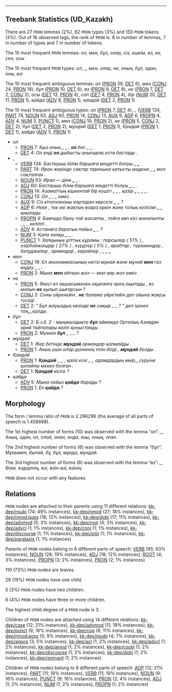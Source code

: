 

--------------------------------------------------------------------------------

## Treebank Statistics (UD_Kazakh)

There are 27 `PRON` lemmas (2%), 62 `PRON` types (3%) and 150 `PRON` tokens (3%).
Out of 16 observed tags, the rank of `PRON` is: 8 in number of lemmas, 7 in number of types and 7 in number of tokens.

The 10 most frequent `PRON` lemmas: <em>ол, мен, бұл, олар, сіз, ешкім, өз, не, сен, осы</em>

The 10 most frequent `PRON` types:  <em>ол, _, мен, олар, не, оның, бұл, одан, оны, өзі</em>

The 10 most frequent ambiguous lemmas: <em>ол</em> ([PRON]() 39, [DET]() 6), <em>мен</em> ([CONJ]() 24, [PRON]() 18), <em>бұл</em> ([PRON]() 10, [DET]() 6), <em>өз</em> ([PRON]() 9, [DET]() 8), <em>не</em> ([PRON]() 7, [DET]() 2, [CONJ]() 2), <em>осы</em> ([DET]() 13, [PRON]() 4), <em>сол</em> ([DET]() 4, [PRON]() 4), <em>бір</em> ([NUM]() 20, [DET]() 11, [PRON]() 1), <em>қайда</em> ([ADV]() 8, [PRON]() 1), <em>қандай</em> ([DET]() 2, [PRON]() 1)

The 10 most frequent ambiguous types:  <em>ол</em> ([PRON]() 7, [DET]() 4), <em>_</em> ([VERB]() 134, [PART]() 74, [NOUN]() 63, [ADJ]() 60, [PRON]() 14, [CONJ]() 13, [AUX]() 9, [ADP]() 6, [PROPN]() 4, [ADV]() 4, [NUM]() 3, [PUNCT]() 1), <em>мен</em> ([CONJ]() 19, [PRON]() 2), <em>не</em> ([PRON]() 5, [CONJ]() 2, [DET]() 2), <em>бұл</em> ([DET]() 2, [PRON]() 2), <em>мұндай</em> ([DET]() 1, [PRON]() 1), <em>Қандай</em> ([PRON]() 1, [DET]() 1), <em>қайда</em> ([ADV]() 5, [PRON]() 1)


* <em>ол</em>
  * [PRON]() 7: <em>Қыз оның _ _ , <b>ол</b> бес _ _ .</em>
  * [DET]() 4: <em>Ол енді <b>ол</b> дыбысты анығырақ ести бастады .</em>
* <em>_</em>
  * [VERB]() 134: <em>Бастауыш білім баршаға міндетті болуы _ <b>_</b> .</em>
  * [PART]() 74: <em>Иран жерінде сақтар тарихына қатысты мәдени _ <b>_</b> мол сақталған .</em>
  * [NOUN]() 63: <em>Иран — діни <b>_</b> _ .</em>
  * [ADJ]() 60: <em>Бастауыш білім баршаға міндетті болуы <b>_</b> _ .</em>
  * [PRON]() 14: <em>Азаматтың кішкентай бір күшігі _ _ , қазір <b>_</b> _ _ _ .</em>
  * [CONJ]() 13: <em>Ол _ <b>_</b> , _ <b>_</b> емес .</em>
  * [AUX]() 9: <em>Сіз кітапхананы картадан көрсете <b>_</b> _ ?</em>
  * [ADP]() 6: <em>Неке , тек екі жақтың өзара еркін және толық келісімі <b>_</b> _ қиылады .</em>
  * [PROPN]() 4: <em>Баяғыда біреу той жасапты , тойға көп кісі жиналыпты , <b>_</b> _ келіпті .</em>
  * [ADV]() 4: <em>Астанаға баратын пойыз <b>_</b> _ ?</em>
  * [NUM]() 3: <em>Қала халқы <b>_</b> _ .</em>
  * [PUNCT]() 1: <em>Халқының ұлттық құрамы : парсылар ( 51% ) , әзірбайжандар ( 27% ) , күрдтер ( 5% ) , арабтар , түрікмендер , белуджилер , армяндар , еврейлер , _ _ <b>_</b></em>
* <em>мен</em>
  * [CONJ]() 19: <em>Ел экономикасының негізі мұнай және мұнай <b>мен</b> газ өңдеу _ _ .</em>
  * [PRON]() 2: <em>Мына <b>мен</b> айтқан жол — мал аяр жол емес .</em>
* <em>не</em>
  * [PRON]() 5: <em>Әкесі ел ақшасыменен оқығанға әрең оқытады , өз малын <b>не</b> қылып шығарсын ?</em>
  * [CONJ]() 2: <em>Соны үйренейін , <b>не</b> балама үйретейін деп ойына жақсы түседі .</em>
  * [DET]() 2: <em>" Бұл жауыздың көзінде <b>не</b> сиқыр _ _ ? " деп ішінен таң__қалды .</em>
* <em>бұл</em>
  * [DET]() 2: <em>Б.з.б. 2 - мыңжылдықта <b>бұл</b> аймаққа Орталық Азиядан арий тайпалары келіп қоныстанды .</em>
  * [PRON]() 2: <em>Мүмкін <b>бұл</b> _ _ _ ?</em>
* <em>мұндай</em>
  * [DET]() 1: <em>Жер бетінде <b>мұндай</b> ормандар қалмайды .</em>
  * [PRON]() 1: <em>Аның үшін олар дүниенің тілін білді , <b>мұндай</b> болды .</em>
* <em>Қандай</em>
  * [PRON]() 1: <em><b>Қандай</b> _ _ , қала ескі _ _ адамдардың өмір__сүруіне қолайлы мекен болған .</em>
  * [DET]() 1: <em><b>Қандай</b> кісіге ?</em>
* <em>қайда</em>
  * [ADV]() 5: <em>Мына пойыз <b>қайда</b> барады ?</em>
  * [PRON]() 1: <em>Ел <b>қайда</b> ?</em>

## Morphology

The form / lemma ratio of `PRON` is 2.296296 (the average of all parts of speech is 1.458688).

The 1st highest number of forms (10) was observed with the lemma “ол”: <em>_, Аның, одан, ол, олай, онан, онда, оны, оның, оған</em>.

The 2nd highest number of forms (6) was observed with the lemma “бұл”: <em>Мұнымен, былай, бұ, бұл, мұнда, мұндай</em>.

The 3rd highest number of forms (6) was observed with the lemma “өз”: <em>_, Өзім, өздерінің, өзі, өзін-өзі, өзінің</em>.

`PRON` does not occur with any features.


## Relations

`PRON` nodes are attached to their parents using 11 different relations: [kk-dep/nsubj]() (74; 49% instances), [kk-dep/nmod]() (27; 18% instances), [kk-dep/nmod:poss]() (18; 12% instances), [kk-dep/dobj]() (17; 11% instances), [kk-dep/advmod]() (5; 3% instances), [kk-dep/root]() (4; 3% instances), [kk-dep/advcl]() (1; 1% instances), [kk-dep/conj]() (1; 1% instances), [kk-dep/discourse]() (1; 1% instances), [kk-dep/iobj]() (1; 1% instances), [kk-dep/parataxis]() (1; 1% instances)

Parents of `PRON` nodes belong to 6 different parts of speech: [VERB]() (95; 63% instances), [NOUN]() (28; 19% instances), [ADJ]() (18; 12% instances), [ROOT]() (4; 3% instances), [PROPN]() (3; 2% instances), [PRON]() (2; 1% instances)

110 (73%) `PRON` nodes are leaves.

29 (19%) `PRON` nodes have one child.

5 (3%) `PRON` nodes have two children.

6 (4%) `PRON` nodes have three or more children.

The highest child degree of a `PRON` node is 3.

Children of `PRON` nodes are attached using 14 different relations: [kk-dep/case]() (12; 21% instances), [kk-dep/advmod]() (11; 19% instances), [kk-dep/punct]() (9; 16% instances), [kk-dep/cop]() (6; 11% instances), [kk-dep/nmod:poss]() (5; 9% instances), [kk-dep/nsubj]() (4; 7% instances), [kk-dep/appos]() (3; 5% instances), [kk-dep/acl]() (1; 2% instances), [kk-dep/advcl]() (1; 2% instances), [kk-dep/amod]() (1; 2% instances), [kk-dep/csubj]() (1; 2% instances), [kk-dep/discourse]() (1; 2% instances), [kk-dep/dobj]() (1; 2% instances), [kk-dep/remnant]() (1; 2% instances)

Children of `PRON` nodes belong to 9 different parts of speech: [ADP]() (12; 21% instances), [PART]() (11; 19% instances), [VERB]() (11; 19% instances), [NOUN]() (9; 16% instances), [PUNCT]() (9; 16% instances), [PRON]() (2; 4% instances), [ADJ]() (1; 2% instances), [NUM]() (1; 2% instances), [PROPN]() (1; 2% instances)

